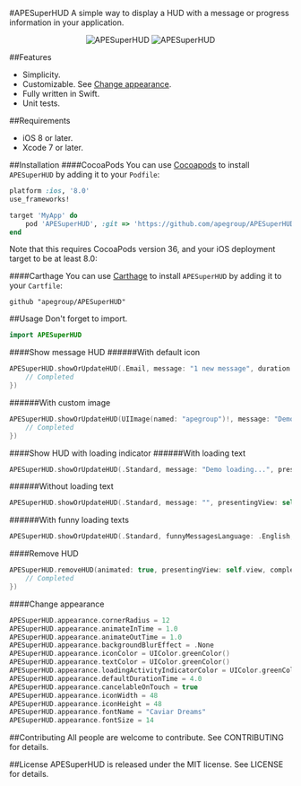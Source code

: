 #APESuperHUD
A simple way to display a HUD with a message or progress information in your application.

<p align="center">
  <img src="https://cloud.githubusercontent.com/assets/16682908/12681053/f4974f7e-c6ac-11e5-972e-f234200872aa.gif" alt="APESuperHUD">
  <img src="https://cloud.githubusercontent.com/assets/16682908/12681280/1c018a6a-c6ae-11e5-884e-d12a1a112f58.gif" alt="APESuperHUD">
</p>

##Features
- Simplicity.
- Customizable. See [Change appearance](#change-appearance).
- Fully written in Swift.
- Unit tests.

##Requirements
- iOS 8 or later.
- Xcode 7 or later.

##Installation
####CocoaPods
You can use [Cocoapods](http://cocoapods.org/) to install `APESuperHUD` by adding it to your `Podfile`:
```ruby
platform :ios, '8.0'
use_frameworks!

target 'MyApp' do
    pod 'APESuperHUD', :git => 'https://github.com/apegroup/APESuperHUD.git'
end
```
Note that this requires CocoaPods version 36, and your iOS deployment target to be at least 8.0:

####Carthage
You can use [Carthage](https://github.com/Carthage/Carthage) to install `APESuperHUD` by adding it to your `Cartfile`:
```
github "apegroup/APESuperHUD"
```

##Usage
Don't forget to import.
```swift
import APESuperHUD
```
####Show message HUD
######With default icon
```swift
APESuperHUD.showOrUpdateHUD(.Email, message: "1 new message", duration: 3.0, presentingView: self.view, completion: { _ in
    // Completed
})
```
######With custom image
```swift
APESuperHUD.showOrUpdateHUD(UIImage(named: "apegroup")!, message: "Demo message", duration: 3.0, presentingView: self.view, completion: { _ in
    // Completed
})
```

####Show HUD with loading indicator
######With loading text
```swift
APESuperHUD.showOrUpdateHUD(.Standard, message: "Demo loading...", presentingView: self.view, completion: nil)
```
######Without loading text
```swift
APESuperHUD.showOrUpdateHUD(.Standard, message: "", presentingView: self.view, completion: nil)
```
######With funny loading texts
```swift
APESuperHUD.showOrUpdateHUD(.Standard, funnyMessagesLanguage: .English, presentingView: self.view, completion: nil)
```
####Remove HUD
```swift
APESuperHUD.removeHUD(animated: true, presentingView: self.view, completion: { _ in
    // Completed
})
```
####Change appearance
```swift
APESuperHUD.appearance.cornerRadius = 12
APESuperHUD.appearance.animateInTime = 1.0
APESuperHUD.appearance.animateOutTime = 1.0
APESuperHUD.appearance.backgroundBlurEffect = .None
APESuperHUD.appearance.iconColor = UIColor.greenColor()
APESuperHUD.appearance.textColor = UIColor.greenColor()
APESuperHUD.appearance.loadingActivityIndicatorColor = UIColor.greenColor()
APESuperHUD.appearance.defaultDurationTime = 4.0
APESuperHUD.appearance.cancelableOnTouch = true
APESuperHUD.appearance.iconWidth = 48
APESuperHUD.appearance.iconHeight = 48
APESuperHUD.appearance.fontName = "Caviar Dreams"
APESuperHUD.appearance.fontSize = 14
```

##Contributing
All people are welcome to contribute. See CONTRIBUTING for details.

##License
APESuperHUD is released under the MIT license. See LICENSE for details.
